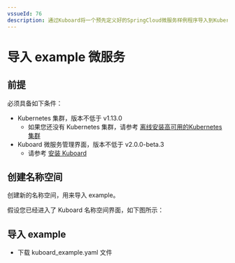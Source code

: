 ```yaml
---
vssueId: 76
description: 通过Kuboard将一个预先定义好的SpringCloud微服务样例程序导入到Kubernetes中。
---
```


# 导入 example 微服务

<AdSenseTitle/>

## 前提

必须具备如下条件：

* Kubernetes 集群，版本不低于 v1.13.0
  * 如果您还没有 Kubernetes 集群，请参考 [离线安装高可用的Kubernetes集群](/install/install-k8s.html)
* Kuboard 微服务管理界面，版本不低于 v2.0.0-beta.3
  * 请参考 [安装 Kuboard](/install/v3/install.html)


## 创建名称空间

创建新的名称空间，用来导入 example。

假设您已经进入了 Kuboard 名称空间界面，如下图所示：


## 导入 example

* 下载 <a :href="$withBase('/kuboard_example_v2.yaml')" download="kuboard_example.yaml">kuboard_example.yaml</a> 文件
